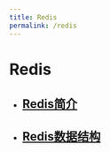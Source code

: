 ```yaml
---
title: Redis
permalink: /redis
---
```

# Redis
- ## [Redis简介](2019/12/14/redis-intro.html)
- ## [Redis数据结构](2019/12/14/redis-data-struct.html)